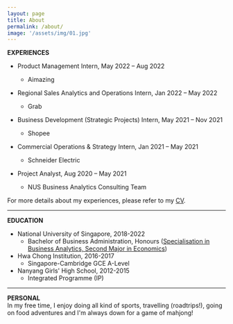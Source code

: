 ```yaml
---
layout: page
title: About
permalink: /about/
image: '/assets/img/01.jpg'
---
```


**EXPERIENCES**
* Product Management Intern, May 2022 – Aug 2022
  - Aimazing

* Regional Sales Analytics and Operations Intern, Jan 2022 – May 2022
  - Grab

* Business Development (Strategic Projects) Intern, May 2021 – Nov 2021
  - Shopee

* Commercial Operations & Strategy Intern, Jan 2021 – May 2021
  - Schneider Electric

* Project Analyst, Aug 2020 – May 2021
  - NUS Business Analytics Consulting Team


For more details about my experiences, please refer to my [CV](https://drive.google.com/file/d/12VVweg73uGuXE1Li0JX2U75B2BqJ0C4k/view?usp=sharing).

***

**EDUCATION**
* National University of Singapore, 2018-2022
  - Bachelor of Business Administration, Honours ([Specialisation in Business Analytics, Second Major in Economics](https://imihshos.github.io/relevantmods/))
* Hwa Chong Institution, 2016-2017
  - Singapore-Cambridge GCE A-Level
* Nanyang Girls' High School, 2012-2015
  - Integrated Programme (IP)

***

**PERSONAL**
<br/>
In my free time, I enjoy doing all kind of sports, travelling (roadtrips!), going on food adventures and I'm always down for a game of mahjong!
